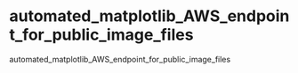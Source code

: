 # automated_matplotlib_AWS_endpoint_for_public_image_files
automated_matplotlib_AWS_endpoint_for_public_image_files
